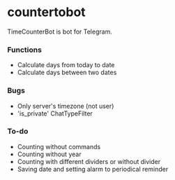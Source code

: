 # countertobot

TimeCounterBot is bot for Telegram.

### Functions

- Calculate days from today to date
- Calculate days between two dates

### Bugs

- Only server's timezone (not user)
- 'is_private' ChatTypeFilter

### To-do

- Counting without commands
- Counting without year
- Counting with different dividers or without divider
- Saving date and setting alarm to periodical reminder